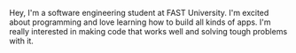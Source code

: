 Hey, I'm a software engineering student at FAST University. I'm excited about programming and love learning how to build all kinds of apps. I'm really interested in making code that works well and solving tough problems with it.
